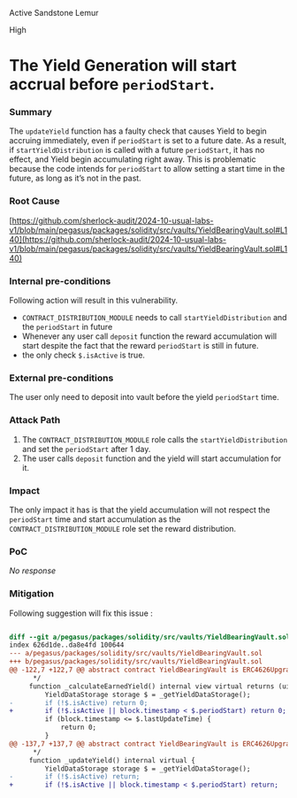 Active Sandstone Lemur

High

# The Yield Generation  will start accrual before `periodStart`.

### Summary

The `updateYield` function has a faulty check that causes Yield to begin accruing immediately, even if `periodStart` is set to a future date. As a result, if `startYieldDistribution` is called with a future `periodStart`, it has no effect, and Yield begin accumulating right away. This is problematic because the code intends for `periodStart` to allow setting a start time in the future, as long as it’s not in the past.


### Root Cause

[https://github.com/sherlock-audit/2024-10-usual-labs-v1/blob/main/pegasus/packages/solidity/src/vaults/YieldBearingVault.sol#L140](https://github.com/sherlock-audit/2024-10-usual-labs-v1/blob/main/pegasus/packages/solidity/src/vaults/YieldBearingVault.sol#L140)

### Internal pre-conditions

Following action will result in this vulnerability.
- `CONTRACT_DISTRIBUTION_MODULE` needs to  call `startYieldDistribution` and the  `periodStart`  in future
- Whenever any user call `deposit` function the reward accumulation will start despite the fact that the reward `periodStart` is still in future.
- the only check `$.isActive` is true.


### External pre-conditions

The user only need to deposit into vault before the yield `periodStart` time.


### Attack Path

1. The `CONTRACT_DISTRIBUTION_MODULE` role calls the `startYieldDistribution` and set the `periodStart` after 1 day.
2. The user calls `deposit` function and the yield will start accumulation for it.


### Impact

The only impact it has is that the yield accumulation will not respect the `periodStart` time and start accumulation as the  `CONTRACT_DISTRIBUTION_MODULE` role set the reward distribution. 
 

### PoC

_No response_

### Mitigation

Following suggestion will fix this issue :
```diff

diff --git a/pegasus/packages/solidity/src/vaults/YieldBearingVault.sol b/pegasus/packages/solidity/src/vaults/YieldBearingVault.sol
index 626d1de..da8e4fd 100644
--- a/pegasus/packages/solidity/src/vaults/YieldBearingVault.sol
+++ b/pegasus/packages/solidity/src/vaults/YieldBearingVault.sol
@@ -122,7 +122,7 @@ abstract contract YieldBearingVault is ERC4626Upgradeable {
      */
     function _calculateEarnedYield() internal view virtual returns (uint256) {
         YieldDataStorage storage $ = _getYieldDataStorage();
-        if (!$.isActive) return 0;
+        if (!$.isActive || block.timestamp < $.periodStart) return 0;
         if (block.timestamp <= $.lastUpdateTime) {
             return 0;
         }
@@ -137,7 +137,7 @@ abstract contract YieldBearingVault is ERC4626Upgradeable {
      */
     function _updateYield() internal virtual {
         YieldDataStorage storage $ = _getYieldDataStorage();
-        if (!$.isActive) return;
+        if (!$.isActive || block.timestamp < $.periodStart) return;

```

